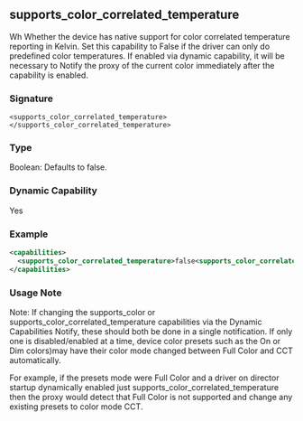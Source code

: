 ## supports\_color\_correlated\_temperature

Wh Whether the device has native support for color correlated temperature reporting in Kelvin. Set this capability to False if the driver can only do predefined color temperatures. If enabled via dynamic capability, it will be necessary  to Notify the proxy of the current color immediately after the capability is enabled. 


### Signature

`<supports_color_correlated_temperature></supports_color_correlated_temperature>`


### Type

Boolean: Defaults to false.


### Dynamic Capability

Yes


### Example

```xml
<capabilities>
  <supports_color_correlated_temperature>false<supports_color_correlated_temperature>
</capabilities>
```


### Usage Note

Note: If changing the supports\_color or supports\_color\_correlated\_temperature capabilities via the Dynamic Capabilities Notify, these should both be done in a single notification. If only one is disabled/enabled at a time, device color presets such as the On or Dim colors)may have their color mode changed between Full Color and CCT automatically. 

For example, if the presets mode were Full Color and a driver on director startup dynamically enabled just supports\_color\_correlated\_temperature then the proxy would detect that Full Color is not supported and change any existing presets to color mode CCT.